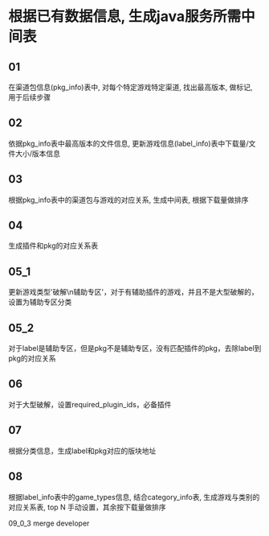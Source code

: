 # 根据已有数据信息, 生成java服务所需中间表


## 01
在渠道包信息(pkg_info)表中, 对每个特定游戏特定渠道, 找出最高版本, 做标记, 用于后续步骤

## 02
依据pkg_info表中最高版本的文件信息, 更新游戏信息(label_info)表中下载量/文件大小/版本信息

## 03
根据pkg_info表中的渠道包与游戏的对应关系, 生成中间表, 根据下载量做排序

## 04
生成插件和pkg的对应关系表

## 05_1
更新游戏类型'破解\n辅助专区'，对于有辅助插件的游戏，并且不是大型破解的，设置为辅助专区分类

## 05_2
对于label是辅助专区，但是pkg不是辅助专区，没有匹配插件的pkg，去除label到pkg的对应关系

## 06
对于大型破解，设置required_plugin_ids，必备插件

## 07
根据分类信息，生成label和pkg对应的版块地址

## 08
根据label_info表中的game_types信息, 结合category_info表, 生成游戏与类别的对应关系表, top N 手动设置，其余按下载量做排序


09_0_3 
merge developer
